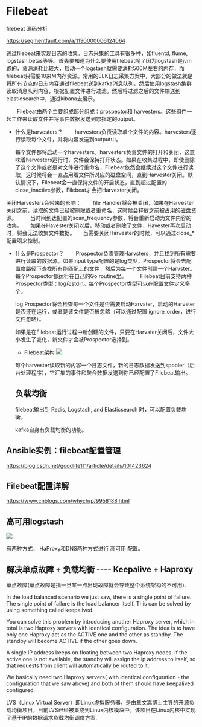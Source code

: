 # Filebeat

filebeat 源码分析

https://segmentfault.com/a/1190000006124064


通过filebeat来实现日志的收集。日志采集的工具有很多种，如fluentd, flume, logstash,betas等等。首先要知道为什么要使用filebeat呢？因为logstash是jvm跑的，资源消耗比较大，启动一个logstash就需要消耗500M左右的内存，而filebeat只需要10来M内存资源。常用的ELK日志采集方案中，大部分的做法就是将所有节点的日志内容通过filebeat送到kafka消息队列，然后使用logstash集群读取消息队列内容，根据配置文件进行过滤。然后将过滤之后的文件输送到elasticsearch中，通过kibana去展示。

　　Filebeat由两个主要组成部分组成：prospector和 harvesters。这些组件一起工作来读取文件并将事件数据发送到您指定的output。
- 什么是harvesters？
　　harvesters负责读取单个文件的内容。harvesters逐行读取每个文件，并将内容发送到output中。
  
  每个文件都将启动一个harvesters。harvesters负责文件的打开和关闭，这意味着harvesters运行时，文件会保持打开状态。如果在收集过程中，即使删除了这个文件或者是对文件进行重命名，Filebeat依然会继续对这个文件进行读取，这时候将会一直占用着文件所对应的磁盘空间，直到Harvester关闭。默认情况下，Filebeat会一直保持文件的开启状态，直到超过配置的close_inactive参数，Filebeat才会把Harvester关闭。

关闭Harvesters会带来的影响：
　　file Handler将会被关闭，如果在Harvester关闭之前，读取的文件已经被删除或者重命名，这时候会释放之前被占用的磁盘资源。
　　
  当时间到达配置的scan_frequency参数，将会重新启动为文件内容的收集。
　
 如果在Havester关闭以后，移动或者删除了文件，Havester再次启动时，将会无法收集文件数据。
　
 当需要关闭Harvester的时候，可以通过close_*配置项来控制。

- 什么是Prospector？
　　Prospector负责管理Harvsters，并且找到所有需要进行读取的数据源。如果input type配置的是log类型，Prospector将会去配置度路径下查找所有能匹配上的文件，然后为每一个文件创建一个Harvster。每个Prospector都运行在自己的Go routine里。
　　
  Filebeat目前支持两种Prospector类型：log和stdin。每个Prospector类型可以在配置文件定义多个。
  
  log Prospector将会检查每一个文件是否需要启动Harvster，启动的Harvster是否还在运行，或者是该文件是否被忽略（可以通过配置 ignore_order，进行文件忽略）。
  
  如果是在Filebeat运行过程中新创建的文件，只要在Harvster关闭后，文件大小发生了变化，新文件才会被Prospector选择到。
  
  
  - Filebeat架构
  ![](https://img2018.cnblogs.com/blog/1251723/201907/1251723-20190702173514655-621256648.png)
  
  每个harvester读取新的内容一个日志文件，新的日志数据发送到spooler（后台处理程序），它汇集的事件和聚合数据发送到你已经配置了Filebeat输出。
  
  
  
  
  ## 负载均衡
  
  filebeat输出到 Redis, Logstash, and Elasticsearch 时，可以配置负载均衡。
  
  kafka自身有负载均衡的功能。
  
  


## Ansible实例：filebeat配置管理

https://blog.csdn.net/goodlife111/article/details/101423624


## Filebeat配置详解

https://www.cnblogs.com/whych/p/9958188.html


## 高可用logstash


![](https://qbox.io/img/blog/logstash2_170804_143027.png)

有两种方式， HaProxy和DNS两种方式进行 高可用 配置。


## 解决单点故障 + 负载均衡 ---- Keepalive + Haproxy

单点故障(单点故障是指一旦某一点出现故障就会导致整个系统架构的不可用).

In the load balanced scenario we just saw, there is a single point of failure. The single point of failure is the load balancer itself. This can be solved by using something called keepalived.

You can solve this problem by introducing another Haproxy server, which in total is two Haproxy servers with identical configuration. The idea is to have only one Haproxy act as the ACTIVE one and the other as standby. The standby will become ACTIVE if the other goes down.

A single IP address keeps on floating between two Haproxy nodes. If the active one is not available, the standby will assign the ip address to itself, so that requests from client will automatically be routed to it.

We basically need two Haproxy servers( with identical configuration - the configuration that we saw above) and both of them should have keepalived configured.

LVS（Linux Virtual Server）即Linux虚拟服务器，是由章文嵩博士主导的开源负载均衡项目，目前LVS已经被集成到Linux内核模块中。该项目在Linux内核中实现了基于IP的数据请求负载均衡调度方案.



